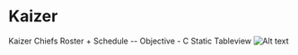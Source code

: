 # Kaizer
Kaizer Chiefs Roster + Schedule
-- Objective - C Static Tableview 
![Alt text](http://full/path/to/img.jpg "Optional title")
